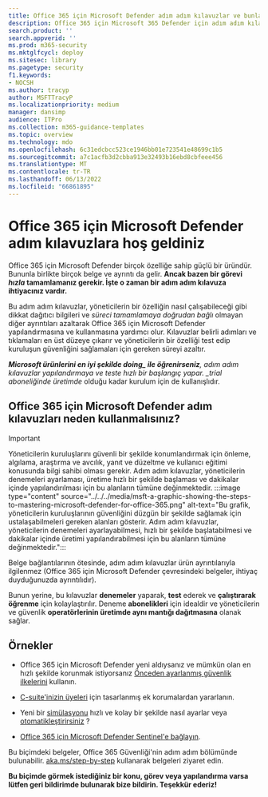 ```yaml
---
title: Office 365 için Microsoft Defender adım adım kılavuzlar ve bunların nasıl kullanılacağı
description: Office 365 için Microsoft 365 Defender için adım adım kılavuzlar nelerdir? *Yalnızca bir görevi tamamlamak ve özellikleri ayarlamak için gereken adımlara* bakın. Deneme aboneliklerinde ve üretimde kullanım bilgileri. Bilgilerin aşırı yüklenmesini en aza indirmek ve yapılandırmanızı ve kullanımınızı hızlandırmak için tasarlanmış yönergeler.
search.product: ''
search.appverid: ''
ms.prod: m365-security
ms.mktglfcycl: deploy
ms.sitesec: library
ms.pagetype: security
f1.keywords:
- NOCSH
ms.author: tracyp
author: MSFTTracyP
ms.localizationpriority: medium
manager: dansimp
audience: ITPro
ms.collection: m365-guidance-templates
ms.topic: overview
ms.technology: mdo
ms.openlocfilehash: 6c31edcbcc523ce1946bb01e723541e48699c1b5
ms.sourcegitcommit: a7c1acfb3d2cbba913e32493b16ebd8cbfeee456
ms.translationtype: MT
ms.contentlocale: tr-TR
ms.lasthandoff: 06/13/2022
ms.locfileid: "66861895"
---
```

# <a name="welcome-to-the-microsoft-defender-for-office-365-step-by-step-guides"></a>Office 365 için Microsoft Defender adım kılavuzlara hoş geldiniz

Office 365 için Microsoft Defender birçok özelliğe sahip güçlü bir üründür. Bununla birlikte birçok belge ve ayrıntı da gelir. **Ancak bazen bir görevi *hızla* tamamlamanız gerekir. İşte o zaman bir adım adım kılavuza ihtiyacınız vardır.**

Bu adım adım kılavuzlar, yöneticilerin bir özelliğin nasıl çalışabileceği gibi dikkat dağıtıcı bilgileri ve *süreci tamamlamaya doğrudan bağlı* olmayan diğer ayrıntıları azaltarak Office 365 için Microsoft Defender yapılandırmasına ve kullanmasına yardımcı olur. Kılavuzlar belirli adımları ve tıklamaları en üst düzeye çıkarır ve yöneticilerin bir özelliği test edip kuruluşun güvenliğini sağlamaları için gereken süreyi azaltır.

***Microsoft ürünlerini en iyi şekilde doing_ ile öğrenirseniz**, adım adım kılavuzlar yapılandırmaya ve teste hızlı bir başlangıç yapar. _trial aboneliğinde* *üretimde* olduğu kadar kurulum için de kullanışlıdır.

## <a name="why-use-microsoft-defender-for-office-365-step-by-step-guides"></a>Office 365 için Microsoft Defender adım kılavuzları neden kullanmalısınız?

> [!IMPORTANT]
> Yöneticilerin kuruluşlarını güvenli bir şekilde konumlandırmak için önleme, algılama, araştırma ve avcılık, yanıt ve düzeltme ve kullanıcı eğitimi konusunda bilgi sahibi olması gerekir. Adım adım kılavuzlar, yöneticilerin denemeleri ayarlaması, üretime hızlı bir şekilde başlaması ve dakikalar içinde yapılandırılması için bu alanların tümüne değinmektedir.
>:::image type="content" source="../../../media/msft-a-graphic-showing-the-steps-to-mastering-microsoft-defender-for-office-365.png" alt-text="Bu grafik, yöneticilerin kuruluşlarının güvenliğini düzgün bir şekilde sağlamak için ustalaşabilmeleri gereken alanları gösterir. Adım adım kılavuzlar, yöneticilerin denemeleri ayarlayabilmesi, hızlı bir şekilde başlatabilmesi ve dakikalar içinde üretimi yapılandırabilmesi için bu alanların tümüne değinmektedir.":::

Belge bağlantılarının ötesinde, adım adım kılavuzlar ürün ayrıntılarıyla ilgilenmez (Office 365 için Microsoft Defender çevresindeki belgeler, ihtiyaç duyduğunuzda ayrıntılıdır). 

Bunun yerine, bu kılavuzlar **denemeler** yaparak, **test** ederek ve **çalıştırarak öğrenme** için kolaylaştırılır. Deneme **abonelikleri** için idealdir ve yöneticilerin ve güvenlik **operatörlerinin üretimde aynı mantığı dağıtmasına** olanak sağlar.

## <a name="examples"></a>Örnekler

- Office 365 için Microsoft Defender yeni aldıysanız ve mümkün olan en hızlı şekilde korunmak istiyorsanız [Önceden ayarlanmış güvenlik ilkelerini](ensuring-you-always-have-the-optimal-security-controls-with-preset-security-policies.md) kullanın.

- [C-suite'inizin üyeleri](protect-your-c-suite-with-priority-account-protection.md) için tasarlanmış ek korumalardan yararlanın.

- Yeni bir [simülasyonu](how-to-run-attack-simulations-for-your-team.md) hızlı ve kolay bir şekilde nasıl ayarlar veya [otomatikleştirirsiniz](how-to-setup-attack-simulation-training-for-automated-attacks-and-training.md) ?

- [Office 365 için Microsoft Defender Sentinel'e bağlayın](connect-microsoft-defender-for-office-365-to-microsoft-sentinel.md).

Bu biçimdeki belgeler, Office 365 Güvenliği'nin adım adım bölümünde bulunabilir. [aka.ms/step-by-step](https://aka.ms/step-by-step) kullanarak belgeleri ziyaret edin.

**Bu biçimde görmek istediğiniz bir konu, görev veya yapılandırma varsa lütfen geri bildirimde bulunarak bize bildirin. Teşekkür ederiz!**
